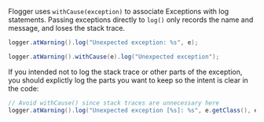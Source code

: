 Flogger uses `withCause(exception)` to associate Exceptions with log statements.
Passing exceptions directly to `log()` only records the name and message,
and loses the stack trace.

```java
logger.atWarning().log("Unexpected exception: %s", e);
```

```java
logger.atWarning().withCause(e).log("Unexpected exception");
```

If you intended not to log the stack trace or other parts of the exception, you
should explictly log the parts you want to keep so the intent is clear in the
code:

```java
// Avoid withCause() since stack traces are unnecessary here
logger.atWarning().log("Unexpected exception [%s]: %s", e.getClass(), e.getMessage());
```
